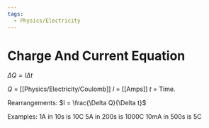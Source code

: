 ```yaml
---
tags:
  - Physics/Electricity
---
```

# Charge And Current Equation
$\Delta Q =I\Delta t$

$Q$ = [[Physics/Electricity/Coulomb]]
$I$ = [[Amps]]
$t$ = Time.

Rearrangements:
$I = \frac{\Delta Q}{\Delta t}$

Examples:
1A in 10s is 10C
5A in 200s is 1000C
10mA in 500s is 5C